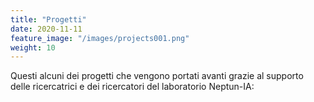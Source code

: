 ```yaml
---
title: "Progetti"
date: 2020-11-11
feature_image: "/images/projects001.png"
weight: 10
---
```


Questi alcuni dei progetti che vengono portati avanti grazie al supporto delle ricercatrici e dei ricercatori del laboratorio Neptun-IA:
